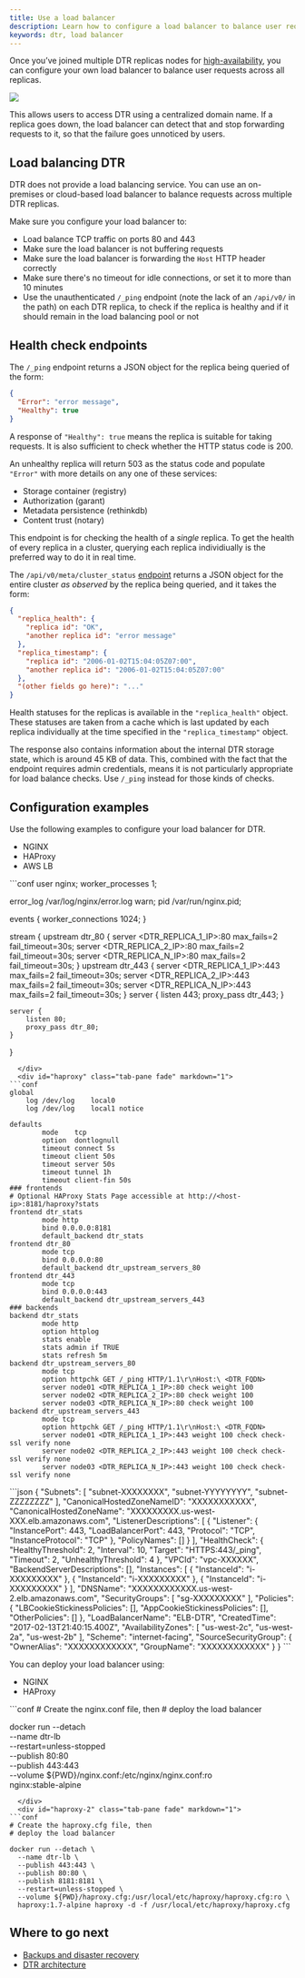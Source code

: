 ```yaml
---
title: Use a load balancer
description: Learn how to configure a load balancer to balance user requests across multiple Docker Trusted Registry replicas.
keywords: dtr, load balancer
---
```


Once you’ve joined multiple DTR replicas nodes for
[high-availability](set-up-high-availability.md), you can configure your own
load balancer to balance user requests across all replicas.

![](../../images/use-a-load-balancer-1.svg)


This allows users to access DTR using a centralized domain name. If a replica
goes down, the load balancer can detect that and stop forwarding requests to
it, so that the failure goes unnoticed by users.

## Load balancing DTR

DTR does not provide a load balancing service. You can use an on-premises
or cloud-based load balancer to balance requests across multiple DTR replicas.

Make sure you configure your load balancer to:

* Load balance TCP traffic on ports 80 and 443
* Make sure the load balancer is not buffering requests
* Make sure the load balancer is forwarding the `Host` HTTP header correctly
* Make sure there's no timeout for idle connections, or set it to more than 10 minutes
* Use the unauthenticated `/_ping` endpoint (note the lack of an `/api/v0/` in
the path) on each DTR replica, to check if the replica is healthy and if it
should remain in the load balancing pool or not

## Health check endpoints

The `/_ping` endpoint returns a JSON object for the replica being queried of
the form:

```json
{
  "Error": "error message",
  "Healthy": true
}
```

A response of `"Healthy": true` means the replica is suitable for taking
requests. It is also sufficient to check whether the HTTP status code is 200.

An unhealthy replica will return 503 as the status code and populate `"Error"`
with more details on any one of these services:

* Storage container (registry)
* Authorization (garant)
* Metadata persistence (rethinkdb)
* Content trust (notary)

This endpoint is for checking the health of a *single* replica. To get
the health of every replica in a cluster, querying each replica individiually is
the preferred way to do it in real time.

The `/api/v0/meta/cluster_status`
[endpoint](../../../reference/api)
returns a JSON object for the entire cluster *as observed* by the replica being
queried, and it takes the form:

```json
{
  "replica_health": {
    "replica id": "OK",
    "another replica id": "error message"
  },
  "replica_timestamp": {
    "replica id": "2006-01-02T15:04:05Z07:00",
    "another replica id": "2006-01-02T15:04:05Z07:00"
  },
  "(other fields go here)": "..."
}
```

Health statuses for the replicas is available in the `"replica_health"` object.
These statuses are taken from a cache which is last updated by each replica
individually at the time specified in the `"replica_timestamp"` object.

The response also contains information about the internal DTR storage state,
which is around 45 KB of data. This, combined with the fact that the endpoint
requires admin credentials, means it is not particularly appropriate for load
balance checks. Use `/_ping` instead for those kinds of checks.


## Configuration examples

Use the following examples to configure your load balancer for DTR.

<ul class="nav nav-tabs">
  <li class="active"><a data-toggle="tab" data-target="#nginx" data-group="nginx">NGINX</a></li>
  <li><a data-toggle="tab" data-target="#haproxy" data-group="haproxy">HAProxy</a></li>
  <li><a data-toggle="tab" data-target="#aws">AWS LB</a></li>
</ul>
<div class="tab-content">
  <div id="nginx" class="tab-pane fade in active" markdown="1">
```conf
user  nginx;
worker_processes  1;

error_log  /var/log/nginx/error.log warn;
pid        /var/run/nginx.pid;

events {
    worker_connections  1024;
}

stream {
    upstream dtr_80 {
        server <DTR_REPLICA_1_IP>:80  max_fails=2 fail_timeout=30s;
        server <DTR_REPLICA_2_IP>:80  max_fails=2 fail_timeout=30s;
        server <DTR_REPLICA_N_IP>:80   max_fails=2 fail_timeout=30s;
    }
    upstream dtr_443 {
        server <DTR_REPLICA_1_IP>:443 max_fails=2 fail_timeout=30s;
        server <DTR_REPLICA_2_IP>:443 max_fails=2 fail_timeout=30s;
        server <DTR_REPLICA_N_IP>:443  max_fails=2 fail_timeout=30s;
    }
    server {
        listen 443;
        proxy_pass dtr_443;
    }

    server {
        listen 80;
        proxy_pass dtr_80;
    }
}
```
  </div>
  <div id="haproxy" class="tab-pane fade" markdown="1">
```conf
global
    log /dev/log    local0
    log /dev/log    local1 notice

defaults
        mode    tcp
        option  dontlognull
        timeout connect 5s
        timeout client 50s
        timeout server 50s
        timeout tunnel 1h
        timeout client-fin 50s
### frontends
# Optional HAProxy Stats Page accessible at http://<host-ip>:8181/haproxy?stats
frontend dtr_stats
        mode http
        bind 0.0.0.0:8181
        default_backend dtr_stats
frontend dtr_80
        mode tcp
        bind 0.0.0.0:80
        default_backend dtr_upstream_servers_80
frontend dtr_443
        mode tcp
        bind 0.0.0.0:443
        default_backend dtr_upstream_servers_443
### backends
backend dtr_stats
        mode http
        option httplog
        stats enable
        stats admin if TRUE
        stats refresh 5m
backend dtr_upstream_servers_80
        mode tcp
        option httpchk GET /_ping HTTP/1.1\r\nHost:\ <DTR_FQDN>
        server node01 <DTR_REPLICA_1_IP>:80 check weight 100
        server node02 <DTR_REPLICA_2_IP>:80 check weight 100
        server node03 <DTR_REPLICA_N_IP>:80 check weight 100
backend dtr_upstream_servers_443
        mode tcp
        option httpchk GET /_ping HTTP/1.1\r\nHost:\ <DTR_FQDN>
        server node01 <DTR_REPLICA_1_IP>:443 weight 100 check check-ssl verify none
        server node02 <DTR_REPLICA_2_IP>:443 weight 100 check check-ssl verify none
        server node03 <DTR_REPLICA_N_IP>:443 weight 100 check check-ssl verify none
```
  </div>
  <div id="aws" class="tab-pane fade" markdown="1">
```json
{
    "Subnets": [
        "subnet-XXXXXXXX",
        "subnet-YYYYYYYY",
        "subnet-ZZZZZZZZ"
    ],
    "CanonicalHostedZoneNameID": "XXXXXXXXXXX",
    "CanonicalHostedZoneName": "XXXXXXXXX.us-west-XXX.elb.amazonaws.com",
    "ListenerDescriptions": [
        {
            "Listener": {
                "InstancePort": 443,
                "LoadBalancerPort": 443,
                "Protocol": "TCP",
                "InstanceProtocol": "TCP"
            },
            "PolicyNames": []
        }
    ],
    "HealthCheck": {
        "HealthyThreshold": 2,
        "Interval": 10,
        "Target": "HTTPS:443/_ping",
        "Timeout": 2,
        "UnhealthyThreshold": 4
    },
    "VPCId": "vpc-XXXXXX",
    "BackendServerDescriptions": [],
    "Instances": [
        {
            "InstanceId": "i-XXXXXXXXX"
        },
        {
            "InstanceId": "i-XXXXXXXXX"
        },
        {
            "InstanceId": "i-XXXXXXXXX"
        }
    ],
    "DNSName": "XXXXXXXXXXXX.us-west-2.elb.amazonaws.com",
    "SecurityGroups": [
        "sg-XXXXXXXXX"
    ],
    "Policies": {
        "LBCookieStickinessPolicies": [],
        "AppCookieStickinessPolicies": [],
        "OtherPolicies": []
    },
    "LoadBalancerName": "ELB-DTR",
    "CreatedTime": "2017-02-13T21:40:15.400Z",
    "AvailabilityZones": [
        "us-west-2c",
        "us-west-2a",
        "us-west-2b"
    ],
    "Scheme": "internet-facing",
    "SourceSecurityGroup": {
        "OwnerAlias": "XXXXXXXXXXXX",
        "GroupName":  "XXXXXXXXXXXX"
    }
}
```
  </div>
</div>


You can deploy your load balancer using:

<ul class="nav nav-tabs">
  <li class="active"><a data-toggle="tab" data-target="#nginx-2" data-group="nginx">NGINX</a></li>
  <li><a data-toggle="tab" data-target="#haproxy-2" data-group="haproxy">HAProxy</a></li>
</ul>
<div class="tab-content">
  <div id="nginx-2" class="tab-pane fade in active" markdown="1">
```conf
# Create the nginx.conf file, then
# deploy the load balancer

docker run --detach \
  --name dtr-lb \
  --restart=unless-stopped \
  --publish 80:80 \
  --publish 443:443 \
  --volume ${PWD}/nginx.conf:/etc/nginx/nginx.conf:ro \
  nginx:stable-alpine
```
  </div>
  <div id="haproxy-2" class="tab-pane fade" markdown="1">
```conf
# Create the haproxy.cfg file, then
# deploy the load balancer

docker run --detach \
  --name dtr-lb \
  --publish 443:443 \
  --publish 80:80 \
  --publish 8181:8181 \
  --restart=unless-stopped \
  --volume ${PWD}/haproxy.cfg:/usr/local/etc/haproxy/haproxy.cfg:ro \
  haproxy:1.7-alpine haproxy -d -f /usr/local/etc/haproxy/haproxy.cfg
```
  </div>
</div>

## Where to go next

* [Backups and disaster recovery](../backups-and-disaster-recovery.md)
* [DTR architecture](../../architecture.md)
